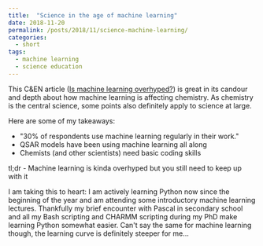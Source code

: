 ```yaml
---
title:  "Science in the age of machine learning"
date: 2018-11-20
permalink: /posts/2018/11/science-machine-learning/
categories: 
  - short
tags:
  - machine learning
  - science education
---
```


This C&EN article ([Is machine learning overhyped?](https://cen.acs.org/physical-chemistry/computational-chemistry/machine-learning-overhyped/96/i34)) is great in its candour and depth about how machine learning is affecting chemistry. As chemistry is the central science, some points also definitely apply to science at large.

Here are some of my takeaways:
- "30% of respondents use machine learning regularly in their work."  
- QSAR models have been using machine learning all along
- Chemists (and other scientists) need basic coding skills

tl;dr - Machine learning is kinda overhyped but you still need to keep up with it 

I am taking this to heart: I am actively learning Python now since the beginning of the year and am attending some introductory machine learning lectures. Thankfully my brief encounter with Pascal in secondary school and all my Bash scripting and CHARMM scripting during my PhD make learning Python somewhat easier. Can't say the same for machine learning though, the learning curve is definitely steeper for me...
